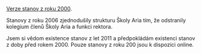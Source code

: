 [Verze stanov z roku 2000](https://web.archive.org/web/20040802233021/http://ario.mladez.cz/index.asp?txt=stanovy).

Stanovy z roku 2006 zjednodušily strukturu Školy Aria tím, že odstranily kolegium členů Školy Aria a funkci rektora.

Jsem si vědom existence stanov z let 2011 a předpokládám existenci stanov z doby před rokem 2000. Pouze stanovy z roku 200 jsou k dispozici online.
